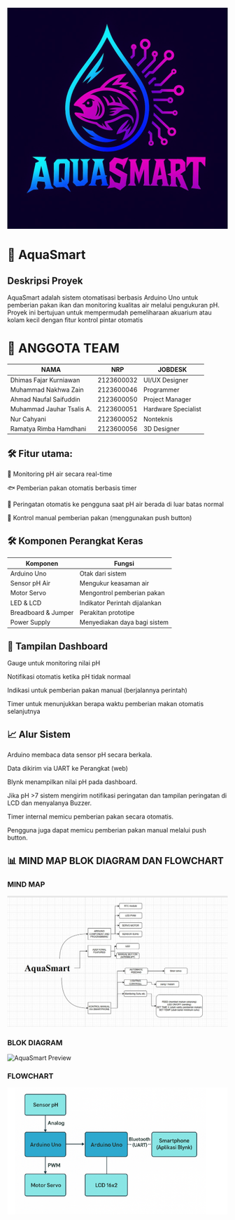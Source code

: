 ![AquaSmart Preview](LOGO/LOGOAQUASMART.jpg)

# 🌊 AquaSmart
## Deskripsi Proyek
AquaSmart adalah sistem otomatisasi berbasis Arduino Uno untuk pemberian pakan ikan dan monitoring kualitas air melalui pengukuran pH. Proyek ini bertujuan untuk mempermudah pemeliharaan akuarium atau kolam kecil dengan fitur kontrol pintar otomatis


# 🧠 ANGGOTA TEAM

|NAMA|NRP|JOBDESK|
|-----|----|------|
|Dhimas Fajar Kurniawan |2123600032| UI/UX Designer|
|Muhammad Nakhwa Zain | 2123600046 | Programmer |
|Ahmad Naufal Saifuddin | 2123600050 | Project Manager |
|Muhammad Jauhar Tsalis A. | 2123600051 | Hardware Specialist|
|Nur Cahyani | 2123600052 | Nonteknis |
|Ramatya Rimba Hamdhani | 2123600056 | 3D Designer |

## 🛠️ Fitur utama:

🚿 Monitoring pH air secara real-time

🐟 Pemberian pakan otomatis berbasis timer

📱 Peringatan otomatis ke pengguna saat pH air berada di luar batas normal

🔄 Kontrol manual pemberian pakan (menggunakan push button)

## 🛠️ Komponen Perangkat Keras
|Komponen | Fungsi |
|----------|---------|
|Arduino Uno | Otak dari sistem
|Sensor pH Air | Mengukur keasaman air
|Motor Servo | Mengontrol pemberian pakan
|LED & LCD | Indikator Perintah dijalankan |
|Breadboard & Jumper | Perakitan prototipe
|Power Supply | Menyediakan daya bagi sistem

## 📱 Tampilan Dashboard
Gauge untuk monitoring nilai pH

Notifikasi otomatis ketika pH tidak normaal

Indikasi untuk pemberian pakan manual (berjalannya perintah)

Timer untuk menunjukkan berapa waktu pemberian makan otomatis selanjutnya


## 📈 Alur Sistem
Arduino membaca data sensor pH secara berkala.

Data dikirim via UART ke Perangkat (web)

Blynk menampilkan nilai pH pada dashboard.

Jika pH >7 sistem mengirim notifikasi peringatan dan tampilan peringatan di LCD dan menyalanya Buzzer.

Timer internal memicu pemberian pakan secara otomatis.

Pengguna juga dapat memicu pemberian pakan manual melalui push button.


## 📊 MIND MAP BLOK DIAGRAM DAN FLOWCHART

### MIND MAP
![AquaSmart Preview](DIAGRAM/MindMap.jpeg)

### BLOK DIAGRAM
![AquaSmart Preview](DIAGRAM/DIAGRAM-ALUR.png)

### FLOWCHART
![AquaSmart Preview](DIAGRAM/Flowchart.png)
